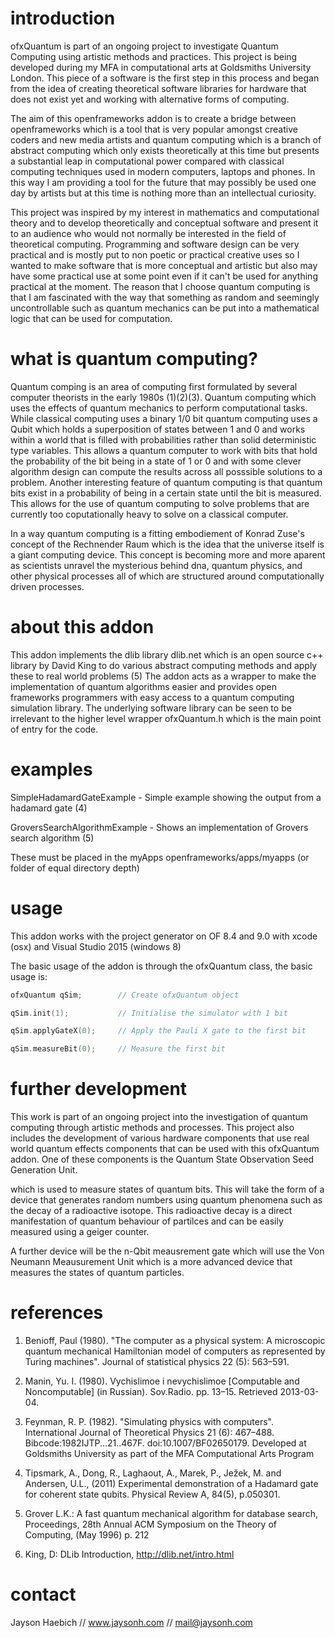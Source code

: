 # introduction

ofxQuantum is part of an ongoing project to investigate Quantum Computing using artistic methods and practices. This project is being developed during my MFA in computational arts at Goldsmiths University London. This piece of a software is the first step in this process and began from the idea of creating theoretical software libraries for hardware that does not exist yet and working with alternative forms of computing. 

The aim of this openframeworks addon is to create a bridge between openframeworks which is a tool that is very popular amongst creative coders and new media artists and quantum computing which is a branch of abstract computing which only exists theoretically at this time but presents a substantial leap in computational power compared with classical computing techniques used in modern computers, laptops and phones. In this way I am providing a tool for the future that may possibly be used one day by artists but at this time is nothing more than an intellectual curiosity.

This project was inspired by my interest in mathematics and computational theory and to develop theoretically and conceptual software and present it to an audience who would not normally be interested in the field of theoretical computing. Programming and software design can be very practical and is mostly put to non poetic or practical creative uses so I wanted to make software that is more conceptual and artistic but also may have some practical use at some point even if it can't be used for anything practical at the moment. The reason that I choose quantum computing is that I am fascinated with the way that something as random and seemingly uncontrollable such as quantum mechanics can be put into a mathematical logic that can be used for computation.

# what is quantum computing?

Quantum comping is an area of computing first formulated by several computer theorists in the early
1980s (1)(2)(3). Quantum computing which uses the effects of quantum mechanics to perform computational tasks. While
classical computing uses a binary 1/0 bit quantum computing uses a Qubit which holds a superposition
of states between 1 and 0 and works within a world that is filled with probabilities rather than
solid deterministic type variables. This allows a quantum computer to work with bits that hold the probability
of the bit being in a state of 1 or 0 and with some clever algorithm design can compute the results across all posssible solutions to a problem. Another interesting feature of quantum computing is that quantum bits exist in a probability of being in a certain state until the bit is measured. This allows for the use of quantum computing to solve problems that are currently too coputationally heavy to solve on a
classical computer.

In a way quantum computing is a fitting embodiement of Konrad Zuse's concept of the Rechnender Raum which is the idea that the universe itself is a giant computing device. This concept is becoming more and more aparent as scientists unravel the mysterious behind dna, quantum physics, and other physical processes all of which are structured around computationally driven processes.

# about this addon

This addon implements the dlib library dlib.net which is an open source c++ library by David King to do various abstract computing methods and apply these to real world problems (5) The addon acts as a wrapper to make the implementation of quantum algorithms easier and provides open frameworks programmers with easy access to a quantum computing simulation library. The underlying software library can be seen to be irrelevant to the higher level wrapper ofxQuantum.h which is the main point of entry for the code.

# examples

SimpleHadamardGateExample - Simple example showing the output from a hadamard gate (4)

GroversSearchAlgorithmExample - Shows an implementation of Grovers search algorithm (5)

These must be placed in the myApps openframeworks/apps/myapps (or folder of equal directory depth)

# usage
This addon works with the project generator on OF 8.4 and 9.0 with xcode (osx) and Visual Studio 2015 (windows 8)

The basic usage of the addon is through the ofxQuantum class, the basic usage is:

```c++
ofxQuantum qSim;	 	// Create ofxQuantum object

qSim.init(1);			// Initialise the simulator with 1 bit

qSim.applyGateX(0);		// Apply the Pauli X gate to the first bit

qSim.measureBit(0);		// Measure the first bit

```

# further development

This work is part of an ongoing project into the investigation of quantum computing through artistic methods and processes. This project also includes the development of various hardware components that use real world quantum effects components that can be used with this ofxQuantum addon. One of these components is the Quantum State Observation Seed Generation Unit.

which is used to measure states of quantum bits. This will take the form of a device that generates random numbers using quantum phenomena such as the decay of a radioactive isotope. This radioactive decay is a direct manifestation of quantum behaviour of partilces and can be easily measured using a geiger counter.

A further device will be the n-Qbit meausrement gate which will use the Von Neumann Meausurement Unit which is a more advanced device that measures the states of quantum particles.

# references

1. Benioff, Paul (1980). "The computer as a physical system: A microscopic quantum mechanical Hamiltonian model of computers as represented by Turing machines". Journal of statistical physics 22 (5): 563–591.

2. Manin, Yu. I. (1980). Vychislimoe i nevychislimoe [Computable and Noncomputable] (in Russian). Sov.Radio. pp. 13–15. Retrieved 2013-03-04.

3. Feynman, R. P. (1982). "Simulating physics with computers". International Journal of Theoretical Physics 21 (6): 467–488. Bibcode:1982IJTP...21..467F. doi:10.1007/BF02650179.
Developed at Goldsmiths University as part of the MFA Computational Arts Program

4. Tipsmark, A., Dong, R., Laghaout, A., Marek, P., Ježek, M. and Andersen, U.L., (2011) Experimental demonstration of a Hadamard gate for coherent state qubits. Physical Review A, 84(5), p.050301.

5. Grover L.K.: A fast quantum mechanical algorithm for database search, Proceedings, 28th Annual ACM Symposium on the Theory of Computing, (May 1996) p. 212

6. King, D: DLib Introduction, http://dlib.net/intro.html

# contact

Jayson Haebich // www.jaysonh.com // mail@jaysonh.com



 

 